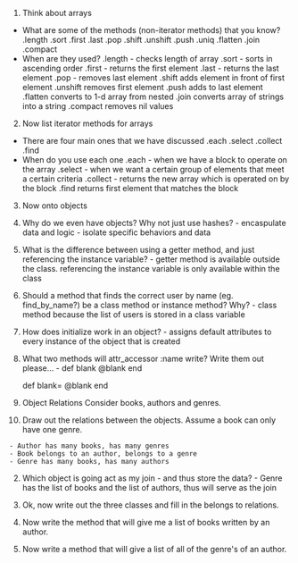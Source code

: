 1. Think about arrays
- What are some of the methods (non-iterator methods) that you know?
  .length
  .sort
  .first
  .last
  .pop
  .shift
  .unshift
  .push
  .uniq
  .flatten
  .join
  .compact
- When are they used?
  .length - checks length of array
  .sort - sorts in ascending order
  .first - returns the first element
  .last - returns the last element
  .pop - removes last element
  .shift adds element in front of first element
  .unshift removes first element
  .push adds to last element
  .flatten converts to 1-d array from nested
  .join converts array of strings into a string
  .compact removes nil values

2. Now list iterator methods for arrays
- There are four main ones that we have discussed
  .each
  .select
  .collect
  .find
- When do you use each one
  .each - when we have a block to operate on the array
  .select - when we want a certain group of elements that meet a certain criteria
  .collect - returns the new array which is operated on by the block
  .find returns first element that matches the block

3. Now onto objects
  1. Why do we even have objects?  Why not just use hashes?
    - encaspulate data and logic
    - isolate specific behaviors and data
  2. What is the difference between using a getter method, and just referencing the instance variable?
    - getter method is available outside the class. referencing the instance variable is only available within the class
  3. Should a method that finds the correct user by name (eg. find_by_name?) be a class method or instance method?  Why?
    - class method because the list of users is stored in a class variable
  4. How does initialize work in an object?
    - assigns default attributes to every instance of the object that is created
  5. What two methods will attr_accessor :name write?
  Write them out please...
    - def blank
       @blank
      end

      def blank=
        @blank
      end

4. Object Relations
  Consider books, authors and genres.
  1. Draw out the relations between the objects.  Assume a book can only have one genre.

    - Author has many books, has many genres
    - Book belongs to an author, belongs to a genre
    - Genre has many books, has many authors
  2. Which object is going act as my join - and thus store the data?
    - Genre has the list of books and the list of authors, thus will serve as the join
  3. Ok, now write out the three classes and fill in the belongs to relations.
    
  4. Now write the method that will give me a list of books written by an author.
  5. Now write a method that will give a list of all of the genre's of an author.
